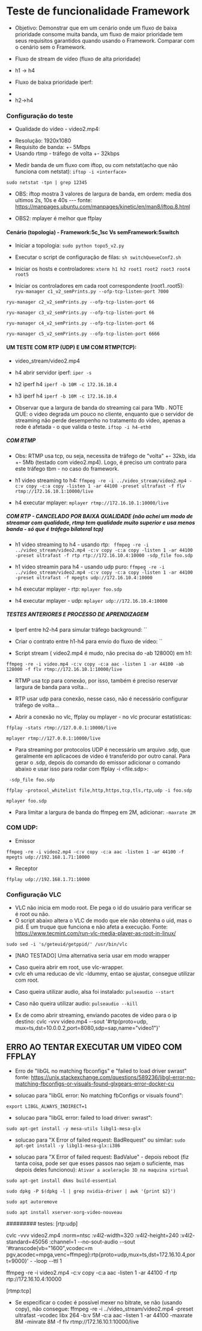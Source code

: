 # Teste de funcionalidade Framework

* Objetivo: Demonstrar que em um cenário onde um fluxo de baixa prioridade consome muita banda, um fluxo de maior prioridade tem seus requisitos garantidos quando usando o Framework. Comparar com o cenário sem o Framework.

* Fluxo de stream de vídeo (fluxo de alta prioridade)
- h1 -> h4

* Fluxo de baixa prioridade iperf:
- 
- h2->h4

### Configuração do teste

* Qualidade do vídeo - video2.mp4:
- Resolução: 1920x1080
- Requisito de banda: +- 5Mbps
- Usando rtmp - tráfego de volta +- 32kbps

* Medir banda de um fluxo com iftop, ou com netstat(acho que não funciona com netstat):
`iftop -i <interface>`

`sudo netstat -tpn | grep 12345`

 - OBS: iftop mostra 3 valores de largura de banda, em ordem: media dos ultimos 2s, 10s e 40s --- fonte: https://manpages.ubuntu.com/manpages/kinetic/en/man8/iftop.8.html

 - OBS2: mplayer é melhor que ffplay


#### Cenário (topologia) - Framework:5c_1sc Vs semFramework:5switch

* Iniciar a topologia:
`sudo python topo5_v2.py`

* Executar o script de configuração de filas:
`sh switchQueueConf2.sh`

* Iniciar os hosts e controladores:
`xterm h1 h2 root1 root2 root3 root4 root5`

* Iniciar os controladores em cada root correspondente (root1..root5):
`ryu-manager c1_v2_semPrints.py --ofp-tcp-listen-port 7000`

`ryu-manager c2_v2_semPrints.py --ofp-tcp-listen-port 66`

`ryu-manager c3_v2_semPrints.py --ofp-tcp-listen-port 66`

`ryu-manager c4_v2_semPrints.py --ofp-tcp-listen-port 66`

`ryu-manager c5_v2_semPrints.py --ofp-tcp-listen-port 6666`


#### UM TESTE COM RTP (UDP) E UM COM RTMP(TCP):
* video_stream/video2.mp4

* h4 abrir servidor iperf:
`iper -s`

* h2 iperf h4
`iperf -b 10M -c 172.16.10.4`

* h3 iperf h4
`iperf -b 10M -c 172.16.10.4`

* Observar que a largura de banda do streaming cai para 1Mb . NOTE QUE: o video degrada um pouco no cliente, enquanto que o servidor de streaming não perde desempenho no tratamento do video, apenas a rede é afetada - o que valida o teste.
`iftop -i h4-eth0`

##### COM RTMP
* Obs: RTMP usa tcp, ou seja, necessita de tráfego de "volta" +- 32kb, ida +- 5Mb (testado com video2.mp4).
Logo, é preciso um contrato para este tráfego tbm - no caso do framework.

* h1 video streaming to h4:
`ffmpeg -re -i ../video_stream/video2.mp4 -c:v copy -c:a copy -listen 1 -ar 44100 -preset ultrafast -f flv rtmp://172.16.10.1:10000/live`

* h4 executar mplayer:
`mplayer rtmp://172.16.10.1:10000/live`

##### COM RTP - CANCELADO POR BAIXA QUALIDADE (não achei um modo de streamar com qualidade, rtmp tem qualidade muito superior e usa menos banda - só que é tráfego bilateral tcp)
* h1 video streaming to h4 - usando rtp:
` ffmpeg -re -i ../video_stream/video2.mp4 -c:v copy -c:a copy -listen 1 -ar 44100 -preset ultrafast -f rtp rtp://172.16.10.4:10000 -sdp_file foo.sdp`

* h1 video streamin para h4 - usando udp puro:
`ffmpeg -re -i ../video_stream/video2.mp4 -c:v copy -c:a copy -listen 1 -ar 44100 -preset ultrafast -f mpegts udp://172.16.10.4:10000`

* h4 executar mplayer - rtp:
`mplayer foo.sdp` 

* h4 executar mplayer - udp:
`mplayer udp://172.16.10.4:10000` 



#####  TESTES ANTERIORES E PROCESSO DE APRENDIZAGEM

* Iperf entre h2-h4 para simular tráfego background:
``

* Criar o contrato entre h1-h4 para envio do fluxo de vídeo:
``

* Script stream ( video2.mp4 é mudo, não precisa do -ab 128000) em h1:

`ffmpeg -re -i video.mp4 -c:v copy -c:a aac -listen 1 -ar 44100 -ab 128000 -f flv rtmp://172.16.10.1:10000/live`

- RTMP usa tcp para conexão, por isso, também é preciso reservar largura de banda para volta...

- RTP usar udp para conexão, nesse caso, não é necessário configurar tráfego de volta...

* Abrir a conexão no vlc, ffplay ou mplayer - no vlc procurar estatísticas:

`ffplay -stats rtmp://127.0.0.1:10000/live`

`mplayer rtmp://127.0.0.1:10000/live`

* Para streaming por protocolos UDP é necessário um arquivo .sdp, que geralmente em aplicacoes de video é transferido por outro canal. Para gerar o .sdp, depois do comando do emissor adicionar o comando abaixo e usar isso para rodar com ffplay -i <file.sdp>:

` -sdp_file foo.sdp`

`ffplay -protocol_whitelist file,http,https,tcp,tls,rtp,udp -i foo.sdp`

`mplayer foo.sdp`

* Para limitar a largura de banda do ffmpeg em 2M, adicionar:
`-maxrate 2M`


### COM UDP:

* Emissor

`ffmpeg -re -i video2.mp4 -c:v copy -c:a aac -listen 1 -ar 44100 -f mpegts udp://192.168.1.71:10000`

* Receptor

`ffplay udp://192.168.1.71:10000`



### Configuração VLC

* VLC não inicia em modo root. Ele pega o id do usuário para verificar se é root ou não.
* O script abaixo altera o VLC de modo que ele não obtenha o uid, mas o pid. É um truque que funciona e não afeta a execução. Fonte: https://www.tecmint.com/run-vlc-media-player-as-root-in-linux/

`sudo sed -i 's/geteuid/getppid/' /usr/bin/vlc`

* [NAO TESTADO] Uma alternativa seria usar em modo wrapper
- Caso queira abrir em root, use vlc-wrapper.
- cvlc eh uma reducao de vlc -ldummy, entao se ajustar, consegue utilizar com root.

* Caso queira utilizar audio, alsa foi instalado:
`pulseaudio --start` 

* Caso não queira utilizar audio:
`pulseaudio --kill` 

* Ex de como abrir streaming, enviando pacotes de video para o ip destino:
cvlc -vvv video.mp4 --sout '#rtp{proto=udp, mux=ts,dst=10.0.0.2,port=8080,sdp=sap,name="video1"}'


## ERRO AO TENTAR EXECUTAR UM VIDEO COM FFPLAY

* Erro de "libGL no matching fbconfigs" e "failed to load driver swrast" fonte: https://unix.stackexchange.com/questions/589236/libgl-error-no-matching-fbconfigs-or-visuals-found-glxgears-error-docker-cu


* solucao para "libGL error: No matching fbConfigs or visuals found":

`export LIBGL_ALWAYS_INDIRECT=1`

* solucao para "libGL error: failed to load driver: swrast":

`sudo apt-get install -y mesa-utils libgl1-mesa-glx`

* solucao para "X Error of failed request:  BadRequest" ou similar:
`sudo apt-get install -y libgl1-mesa-glx:i386`

* solucao para "X Error of failed request:  BadValue"  - depois reboot (fiz tanta coisa, pode ser que esses passos nao sejam o suficiente, mas depois deles funcionou):
`Ativar a aceleração 3D na maquina virtual`

`sudo apt-get install dkms build-essential`

`sudo dpkg -P $(dpkg -l | grep nvidia-driver | awk '{print $2}')`

`sudo apt autoremove`

`sudo apt install xserver-xorg-video-nouveau`


######### testes: 
[rtp:udp]

cvlc -vvv video2.mp4 :norm=ntsc :v4l2-width=320 :v4l2-height=240 :v4l2-
standard=45056 :channel=1 --no-sout-audio --sout '#transcode{vb="1600",vcodec=m
pgv,acodec=mpga,venc=ffmpeg}:rtp{proto=udp,mux=ts,dst=172.16.10.4,port=9000}' -
-loop --ttl 1

ffmpeg -re -i video2.mp4 -c:v copy -c:a aac -listen 1 -ar 44100 -f rtp 
rtp://172.16.10.4:10000


[rtmp:tcp]

* Se especificar o codec é possível mexer no bitrate, se não (usando copy), não consegue:
ffmpeg -re -i ../video_stream/video2.mp4 -preset ultrafast -vcodec libx 264 -b:v 5M -c:a aac -listen 1 -ar 44100 -maxrate 8M -minrate 8M -f flv rtmp://172.16.10.1:10000/live

